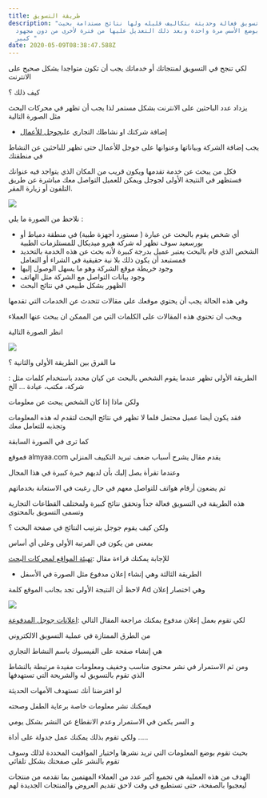 ```yaml
---
title: طريقة التسويق
description: "طريقة تسويق فعالة وحديثة بتكاليف قليله ولها نتائج مستدامة بحيث
  تقوم بوضع الأسس مرة واحدة وبعد ذلك التعديل عليها من فترة لأخرى من دون مجهود
  كبير "
date: 2020-05-09T08:38:47.588Z
---
```

لكي تنجح في التسويق لمنتجاتك أو خدماتك يجب أن تكون متواجدا بشكل صحيح على الانترنت

كيف ذلك ؟

يزداد عدد الباحثين على الانترنت بشكل مستمر لذا يجب أن تظهر في محركات البحث مثل الصورة التالية

* إضافة شركتك او نشاطك التجاري على[جوجل للأعمال](http://google.com/business/)

يجب إضافة الشركة وبياناتها وعنوانها على جوجل للأعمال حتى تظهر للباحثين عن النشاط في منطقتك

فكل من يبحث عن خدمة تقدمها ويكون قريب من المكان الذي يتواجد فيه عنوانك فستظهر في النتيجة الأولى لجوجل ويمكن للعميل التواصل معك مباشرة عن طريق التلفون أو زيارة المقر.

![](https://lh6.googleusercontent.com/nmeZsOE1g1jy2tW8HWau2UaYR9l--LBO9LjluVYT1rz6vJg3cCRe_RGfl0KKPzBiRFMU_5ObIyxkPPQO4fz1eQ091PUTmaOgcP_kNLzV7OFXBYOEf7rvIs-X4OiqmeHq7qwr_4Mv)

نلاحظ من الصورة ما يلي :

* أي شخص يقوم بالبحث عن عبارة ( مستورد أجهزة طبية) في منطقة دمياط أو بورسعيد سوف تظهر له شركة هيرو ميديكال للمستلزمات الطبية
* الشخص الذي قام بالبحث يعتبر عميل بدرجة كبيرة لأنه بحث عن هذه الخدمة بالتحديد فمستبعد أن يكون ذلك بلا نية حقيقية في الشراء أو التعامل
* وجود خريطة موقع الشركة وهو ما يسهل الوصول إليها
* وجود بيانات التواصل مع الشركة مثل الهاتف
* الظهور بشكل طبيعي في نتائج البحث

وفي هذه الحالة يجب أن يحتوي موقعك على مقالات تتحدث عن الخدمات التي تقدمها

ويجب ان تحتوي هذه المقالات على الكلمات التي من الممكن ان يبحث عنها العملاء

انظر الصورة التالية

![](https://lh5.googleusercontent.com/RC55VANsxN7kJoVOlEjwEHKy9mJqaJeQt6rFGVlJJm7K6opaGcunUx5KNunk52VeI92EuXlGh0PvUrGiu5TVdvJvA6o_jgZCpg_0AOh0M9AiNpDRGGjZYmSuXrnFR8fK5U-ystFk)

ما الفرق بين الطريقة الأولى والثانية ؟

الطريقة الأولى تظهر عندما يقوم الشخص بالبحث عن كيان محدد باستخدام كلمات مثل : شركة، مكتب، عيادة … الخ

ولكن ماذا إذا كان الشخص يبحث عن معلومات

فقد يكون أيضا عميل محتمل فلما لا تظهر في نتائج البحث لتقدم له هذه المعلومات وتجذبه للتعامل معك

كما ترى في الصورة السابقة

فموقع almyaa.com يقدم مقال يشرح أسباب ضعف تبريد التكييف المنزلي

وعندما تقرأة يصل إليك بأن لديهم خبرة كبيرة في هذا المجال

ثم يضعون أرقام هواتف للتواصل معهم في حال رغبت في الاستعانة بخدماتهم

هذه الطريقة في التسويق فعالة جداً وتحقق نتائج كبيرة ولمختلف القطاعات التجارية وتسمى التسويق بالمحتوى

ولكن كيف يقوم جوجل بترتيب النتائج في صفحة البحث ؟

بمعنى من يكون في المرتبة الأولى وعلى أي أساس

للإجابة يمكنك قراءة مقال :[تهيئة المواقع لمحركات البحث](https://al3dawi.com/post/search-engine-optimization/)

* الطريقة الثالثة وهي إنشاء إعلان مدفوع مثل الصورة في الأسفل

لاحظ أن النتيجة الأولى تجد بجانب الموقع كلمة Ad وهي اختصار إعلان

![](https://lh6.googleusercontent.com/VQVszam-tHLPm26kOYXybVgV3150zkEeeV4h9aIPS3C4RwtIa6zyGFjdHEIlg4OYopjoKmh8JJ8v9Xan_tCoAiTYveT1RoDPBI9XUpS5SWdttdGrvg3VBmbrnthIYbqYD6YAsTpi)

لكي تقوم بعمل إعلان مدفوع يمكنك مراجعة المقال التالي :[اعلانات جوجل المدفوعة](https://al3dawi.com/post/%D8%A7%D8%B9%D9%84%D8%A7%D9%86%D8%A7%D8%AA-%D8%AC%D9%88%D8%AC%D9%84-%D8%A7%D9%84%D9%85%D8%AF%D9%81%D9%88%D8%B9%D8%A9/)

من الطرق الممتازة في عملية التسويق الالكتروني

هي إنشاء صفحة على الفيسبوك باسم النشاط التجاري

ومن ثم الاستمرار في نشر محتوى مناسب وخفيف ومعلومات مفيدة مرتبطة بالنشاط الذي تقوم بالتسويق له والشريحة التي تستهدفها

لو افترضنا أنك تستهدف الأمهات الحديثة

فيمكنك نشر معلومات خاصة برعاية الطفل وصحته

و السر يكمن في الاستمرار وعدم الانقطاع عن النشر بشكل يومي

ولكي تقوم بذلك يمكنك عمل جدولة على أداة …..

بحيث تقوم بوضع المعلومات التي تريد نشرها واختيار المواقيت المحددة لذلك وسوف تقوم بالنشر على صفحتك بشكل تلقائي

الهدف من هذه العملية هي تجميع أكبر عدد من العملاء المهتمين بما تقدمه من منتجات ليعجبوا بالصفحة، حتى تستطيع في وقت لاحق تقديم العروض والمنتجات الجديدة لهم